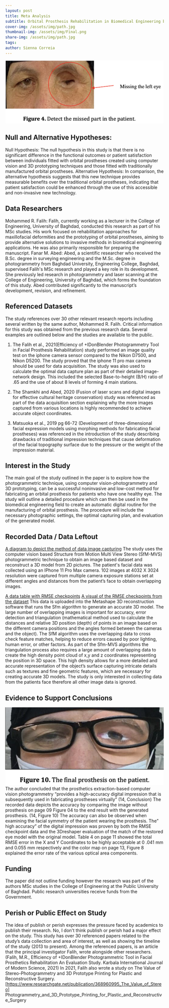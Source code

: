 ```yaml
---
layout: post
title: Meta Analysis
subtitle: Orbital Prosthesis Rehabilitation in Biomedical Engineering by Means of Computer Vision-Photogrammetry and 3D Prototyping
cover-img: /assets/img/path.jpg
thumbnail-img: /assets/img/Final.png
share-img: /assets/img/path.jpg
tags: 
author: Sienna Correia
---
```


![The patient’s healthy and missing eye](/assets/img/InitialEye.png)

## Null and Alternative Hypotheses:
Null Hypothesis: The null hypothesis in this study is that there is no significant difference in the functional outcomes or patient satisfaction between individuals fitted with orbital prostheses created using computer vision and 3D prototyping techniques and those fitted with traditionally manufactured orbital prostheses. 
Alternative Hypothesis: In comparison, the alternative hypothesis suggests that this new technique provides measurable benefits over the traditional orbital prostheses, indicating that patient satisfaction could be enhanced through the use of this accessible and non-invasive new technology. 



## Data Researchers
Mohammed R. Falih: 
Falih, currently working as a lecturer in the College of Engineering, University of Baghdad, conducted this research as part of his MSc studies. His work focused on rehabilitation approaches for maxillofacial deformities and the prototyping of orbital prostheses, aiming to provide alternative solutions to invasive methods in biomedical engineering applications. He was also primarily responsible for preparing the manuscript.
Fanar M. Abed:
Abed, a scientific researcher who received the B.Sc. degree in surveying engineering and the M.Sc. degree in photogrammetry from Baghdad University, Engineering College, Baghdad, supervised Falih's MSc research and played a key role in its development. She previously led research in photogrammetry and laser scanning at the College of Engineering, University of Baghdad, which forms the foundation of this study. Abed contributed significantly to the manuscript’s development, revision, and refinement.


## Referenced Datasets
The study references over 30 other relevant research reports including several written by the same author, Mohammed R. Falih. Critical information for this study was obtained from the previous research data. Several examples are outlined below and the studies are available to the public.

1. The Falih et al., 2021(Efficiency of +IDonBlender Photogrammetry Tool in Facial Prosthesis Rehabilitation) study performed an image quality test on the iphone camera sensor compared to the Nikon D7500, and Nikon D5200. The study proved that the iphone 11 pro max camera should be used for data acquisition. The study was also used to calculate the optimal data capture plan as part of their detailed image-network design. This included the selected Base-to-height (B/H) ratio of .65 and the use of about 8 levels of forming 4 main stations.

2. The Shamkhi and Abed, 2020 (Fusion of laser scans and digital images for effective cultural heritage conservation) study was referenced as part of the data acquisition section explaining why the more images captured from various locations is highly recommended to achieve accurate object coordinates. 

3. Matsuoka et al., 2019 pg 66-72 (Development of three-dimensional facial expression models using morphing methods for fabricating facial prostheses) was referenced in the introduction of the study describing drawbacks of traditional impression techniques that cause deformation of the facial topography surface due to the pressure or the weight of the impression material.


## Interest in the Study
The main goal of the study outlined in the paper is to explore how the photogrammetric technique, using computer vision-photogrammetry and 3D prototyping, can be a successful noninvasive and low-cost method for fabricating an orbital prosthesis for patients who have one healthy eye. The study will outline a detailed procedure which can then be used in the biomedical engineering field to create an automatic digital routine for the manufacturing of orbital prosthesis. The procedure will include the necessary photographic settings, the optimal capturing plan, and evaluation of the generated model.


## Recorded Data / Data Leftout
[A diagram to depict the method of data image capturing](/assets/img/PhotoCapturing.png)
The study uses the computer vision based Structure from Motion Multi View Stereo (SfM-MVS) photogrammetric technique to obtain an image based dataset and reconstruct a 3D model from 2D pictures. The patient's facial data was collected using an IPhone 11 Pro Max camera. 102 images at 4032 X 3024 resolution were captured from multiple camera exposure stations set at different angles and distances from the patient’s face to obtain overlapping images. 

[A data table with RMSE checkpoints](/assets/img/RMSE.png)
[A visual of the RMSE checkpoints from the dataset](/assets/img/VisualData.png)
This data is uploaded into the Metashape 3D reconstruction software that runs the Sfm algorithm to generate an accurate 3D model. The large number of overlapping images is important for accuracy, error detection and triangulation (mathematical method used to calculate the distances and relative 3D position (depth) of points in an image based on the different camera positions and the angles formed between the cameras and the object). The SfM algorithm uses the overlapping data to cross check feature matches, helping to reduce errors caused by poor lighting, human error, or other factors. As part of the Sfm-MVS algorithms the triangulation process also requires a large amount of overlapping data to create the high density point cloud of x,y and z coordinates representing the position in 3D space. This high density allows for a more detailed and accurate representation of the object’s surface capturing  intricate details such as textures and fine geometric features, which are necessary for creating accurate 3D models. 
The study is only interested in collecting data from the patients face therefore all other image data is ignored.


## Evidence to Support Conclusions
![The prosthesis on the eye](/assets/img/Final.png)
The author concluded that the prosthetics extraction-based computer vision photogrammetry “provides a high-accuracy digital impression that is subsequently used in fabricating prostheses virtually” (14, Conclusion) The recorded data depicts the accuracy by comparing  the image without prosthesis on page 09 Figure 04 to the end result with the generated prosthesis. (14, Figure 10) The accuracy can also be observed when examining the facial symmetry of the patient wearing the prosthesis.
The” high accuracy” of the digital impression was proven by both the RMSE checkpoint data and the 3Dreshaper evaluation of the match of the restored eye model with the original model.  Table 4 on page 11 showed the total RMSE error in the X and Y Coordinates to be highly acceptable at 0 .041 mm and 0.055 mm respectively and the color map on page 13, Figure 8 explained the error rate of the various optical area components.


## Funding
The paper did not outline funding however the research was part of the authors MSc studies in the College of Engineering at the Public University of Baghdad. Public research universities receive funds from the Government.  


## Perish or Public Effect on Study
The idea of publish or perish expresses the pressure faced by academics to publish their research. No, I don't think publish or perish had a major effect on the study. This study has over 30 referenced papers related to the study’s data collection and area of interest, as well as showing the timeline of the study (2013 to present).  Among the referenced papers, is an article that the principal investigator Falih, wrote alongside other researchers. (Falih,   M.R., Efficiency   of   +IDonBlender Photogrammetric   Tool   in   Facial   Prosthetics   Rehabilitation An Evaluation Study. Karbala International Journal of Modern Science, 2021) 
In 2021, Falih also wrote a study on The Value of Stereo-Photogrammetry and 3D Prototype Printing for Plastic and Reconstructive Surgery.
[https://www.researchgate.net/publication/368960995_The_Value_of_Stereo] Photogrammetry_and_3D_Prototype_Printing_for_Plastic_and_Reconstructive_Surgery


